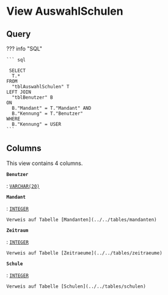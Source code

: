 # View **AuswahlSchulen**

## Query

??? info "SQL"

    ``` sql
    
     SELECT                                  
      T.*                                      
    FROM                                       
      "tblAuswahlSchulen" T                    
    LEFT JOIN                                  
      "tblBenutzer" B                          
    ON                                         
      B."Mandant" = T."Mandant" AND            
      B."Kennung" = T."Benutzer"               
    WHERE                                      
      B."Kennung" = USER
    ```

## Columns

This view contains 4 columns.

**`Benutzer`**

:   [`VARCHAR(20)`](https://firebirdsql.org/file/documentation/html/en/refdocs/fblangref40/firebird-40-language-reference.html#fblangref40-datatypes-chartypes)

**`Mandant`**

:   [`INTEGER`](https://firebirdsql.org/file/documentation/html/en/refdocs/fblangref40/firebird-40-language-reference.html#fblangref40-datatypes-inttypes)

    Verweis auf Tabelle [Mandanten](../../tables/mandanten)

**`Zeitraum`**

:   [`INTEGER`](https://firebirdsql.org/file/documentation/html/en/refdocs/fblangref40/firebird-40-language-reference.html#fblangref40-datatypes-inttypes)

    Verweis auf Tabelle [Zeitraeume](../../tables/zeitraeume)

**`Schule`**

:   [`INTEGER`](https://firebirdsql.org/file/documentation/html/en/refdocs/fblangref40/firebird-40-language-reference.html#fblangref40-datatypes-inttypes)

    Verweis auf Tabelle [Schulen](../../tables/schulen)
